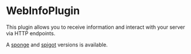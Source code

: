 # WebInfoPlugin

This plugin allows you to receive information and interact with your server via HTTP endpoints.

A [sponge](https://ore.spongepowered.org/Red_Guy/WebInfo) and [spigot](https://www.spigotmc.org/resources/webinfomod.78005) versions is available.
